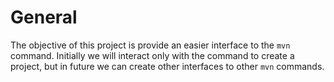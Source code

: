 # General

The objective of this project is provide an easier interface to the `mvn` command. Initially we will interact only with the command to create a project, but in future we can create other interfaces to other `mvn` commands. 